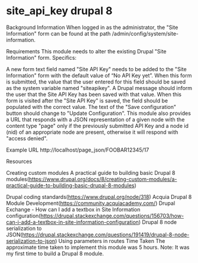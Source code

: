 # site_api_key drupal 8

Background Information
When logged in as the administrator, the "Site Information" form can be found at the path /admin/config/system/site-information.

Requirements
This module needs to alter the existing Drupal "Site Information" form. Specifics:

 A new form text field named "Site API Key" needs to be added to the "Site Information" form with the default value of “No API Key yet”.
 When this form is submitted, the value that the user entered for this field should be saved as the system variable named "siteapikey".
 A Drupal message should inform the user that the Site API Key has been saved with that value.
 When this form is visited after the "Site API Key" is saved, the field should be populated with the correct value.
 The text of the "Save configuration" button should change to "Update Configuration".
 This module also provides a URL that responds with a JSON representation of a given node with the content type "page" only if the previously submitted API Key and a node id (nid) of an appropriate node are present, otherwise it will respond with "access denied".

Example URL
http://localhost/page_json/FOOBAR12345/17

Resources

Creating custom modules
A practical guide to building basic Drupal 8 modules(https://www.drupal.org/docs/8/creating-custom-modules/a-practical-guide-to-building-basic-drupal-8-modules)

Drupal coding standards(https://www.drupal.org/node/318)
Acquia Drupal 8 Module Development(https://community.acquiacademy.com/)
Drupal Exchange - How can I add a textbox in Site Information configuration(https://drupal.stackexchange.com/questions/156703/how-can-i-add-a-textbox-in-site-information-configuration)
Drupal 8 node serialization to JSON(https://drupal.stackexchange.com/questions/191419/drupal-8-node-serialization-to-json)
Using parameters in routes
Time Taken
The approximate time taken to implement this module was 5 hours. Note: It was my first time to build a Drupal 8 module.
